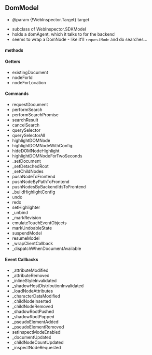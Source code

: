 
## DomModel

* @param {!WebInspector.Target} target

+ subclass of WebInspector.SDKModel
+ holds a domAgent, which it talks to for the backend
+ seems to wrap a DomNode - like it'll `requestNode` and do searches...

#### methods

#### Getters
+ existingDocument
+ nodeForId
+ nodeForLocation

#### Commands
+ requestDocument
+ performSearch
+ performSearchPromise
+ searchResult
+ cancelSearch
+ querySelector
+ querySelectorAll
+ highlightDOMNode
+ highlightDOMNodeWithConfig
+ hideDOMNodeHighlight
+ highlightDOMNodeForTwoSeconds
+ _setDocument
+ _setDetachedRoot
+ _setChildNodes
+ pushNodeToFrontend
+ pushNodeByPathToFrontend
+ pushNodesByBackendIdsToFrontend
+ _buildHighlightConfig
+ undo
+ redo
+ setHighlighter
+ _unbind
+ _markRevision
+ emulateTouchEventObjects
+ markUndoableState
+ suspendModel
+ resumeModel
+ _wrapClientCallback
+ _dispatchWhenDocumentAvailable

#### Event Callbacks
+ _attributeModified
+ _attributeRemoved
+ _inlineStyleInvalidated
+ _shadowHostDistributionInvalidated
+ _loadNodeAttributes
+ _characterDataModified
+ _childNodeInserted
+ _childNodeRemoved
+ _shadowRootPushed
+ _shadowRootPopped
+ _pseudoElementAdded
+ _pseudoElementRemoved
+ setInspectModeEnabled
+ _documentUpdated
+ _childNodeCountUpdated
+ _inspectNodeRequested



